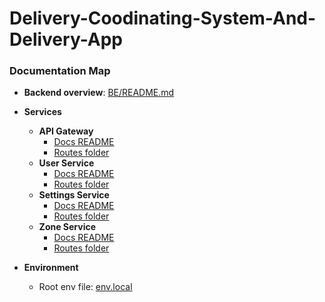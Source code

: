# Delivery-Coodinating-System-And-Delivery-App

### Documentation Map

- **Backend overview**: [BE/README.md](BE/README.md)

- **Services**
  - **API Gateway**
    - [Docs README](BE/api-gateway/.docs/README.md)
    - [Routes folder](BE/api-gateway/.docs/route/)
  - **User Service**
    - [Docs README](BE/User_service/.docs/README.md)
    - [Routes folder](BE/User_service/.docs/route/)
  - **Settings Service**
    - [Docs README](BE/Settings_service/.docs/README.md)
    - [Routes folder](BE/Settings_service/.docs/route/)
  - **Zone Service**
    - [Docs README](BE/zone_service/.docs/README.md)
    - [Routes folder](BE/zone_service/.docs/route/)

- **Environment**
  - Root env file: [env.local](env.local)
